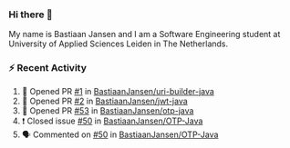 ### Hi there 👋

My name is Bastiaan Jansen and I am a Software Engineering student at University of Applied Sciences Leiden in The Netherlands. 

### ⚡ Recent Activity
<!--START_SECTION:activity-->
1. 💪 Opened PR [#1](https://github.com/BastiaanJansen/uri-builder-java/pull/1) in [BastiaanJansen/uri-builder-java](https://github.com/BastiaanJansen/uri-builder-java)
2. 💪 Opened PR [#2](https://github.com/BastiaanJansen/jwt-java/pull/2) in [BastiaanJansen/jwt-java](https://github.com/BastiaanJansen/jwt-java)
3. 💪 Opened PR [#53](https://github.com/BastiaanJansen/otp-java/pull/53) in [BastiaanJansen/otp-java](https://github.com/BastiaanJansen/otp-java)
4. ❗️ Closed issue [#50](https://github.com/BastiaanJansen/OTP-Java/issues/50) in [BastiaanJansen/OTP-Java](https://github.com/BastiaanJansen/OTP-Java)
5. 🗣 Commented on [#50](https://github.com/BastiaanJansen/OTP-Java/issues/50) in [BastiaanJansen/OTP-Java](https://github.com/BastiaanJansen/OTP-Java)
<!--END_SECTION:activity-->

<!--
**BastiaanJansen/BastiaanJansen** is a ✨ _special_ ✨ repository because its `README.md` (this file) appears on your GitHub profile.

Here are some ideas to get you started:

- 🔭 I’m currently working on ...
- 🌱 I’m currently learning ...
- 👯 I’m looking to collaborate on ...
- 🤔 I’m looking for help with ...
- 💬 Ask me about ...
- 📫 How to reach me: ...
- 😄 Pronouns: ...
- ⚡ Fun fact: ...
-->
